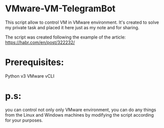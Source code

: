 # VMware-VM-TelegramBot
This script allow to control VM in VMware environment. 
It's created to solve my private task and placed it here just as my note and for sharing.

The script was created following the example of the article:
https://habr.com/en/post/322232/

# Prerequisites:
Python v3
VMware vCLI

# p.s:
you can control not only only VMware environment, you can do any things from the Linux and Windows machines by modifying the script according for your purposes.
